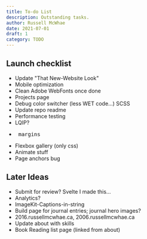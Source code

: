 ```yaml
---
title: To-do List
description: Outstanding tasks.
author: Russell McWhae
date: 2021-07-01
draft: 1
category: TODO
---
```


## Launch checklist

-   Update "That New-Website Look"
-   Mobile optimization
-   Clean Adobe WebFonts once done
-   Projects page
-   Debug color switcher (less WET code…) SCSS
-   Update repo readme
-   Performance testing
-   LQIP?
-   <pre> margins
-   Flexbox gallery (only css)
-   Animate stuff
-   Page anchors bug

## Later Ideas

-   Submit for review? Svelte I made this…
-   Analytics?
-   ImageKit-Captions-in-string
-   Build <category> page for journal entries; journal hero images?
-   2016.russellmcwhae.ca, 2006.russellmcwhae.ca
-   Update about with skills
-   Book Reading list page (linked from about)
